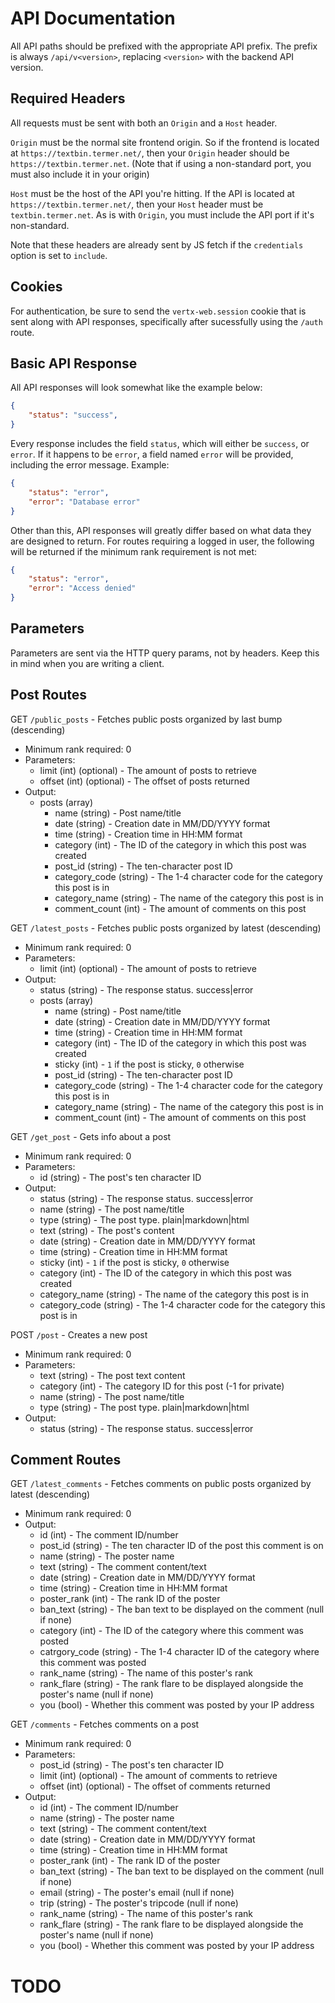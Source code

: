 # API Documentation
All API paths should be prefixed with the appropriate API prefix. The prefix is always `/api/v<version>`, replacing `<version>` with the backend API version.

## Required Headers
All requests must be sent with both an `Origin` and a `Host` header.

`Origin` must be the normal site frontend origin. So if the frontend is located at `https://textbin.termer.net/`, then your `Origin` header should be `https://textbin.termer.net`. (Note that if using a non-standard port, you must also include it in your origin)

`Host` must be the host of the API you're hitting. If the API is located at `https://textbin.termer.net/`, then your `Host` header must be `textbin.termer.net`. As is with `Origin`, you must include the API port if it's non-standard.

Note that these headers are already sent by JS fetch if the `credentials` option is set to `include`.

## Cookies
For authentication, be sure to send the `vertx-web.session` cookie that is sent along with API responses, specifically after sucessfully using the `/auth` route.

## Basic API Response
All API responses will look somewhat like the example below:
```json
{
    "status": "success",
}
```
Every response includes the field `status`, which will either be `success`, or `error`. If it happens to be `error`, a field named `error` will be provided, including the error message. Example:
```json
{
    "status": "error",
    "error": "Database error"
}
```
Other than this, API responses will greatly differ based on what data they are designed to return.
For routes requiring a logged in user, the following will be returned if the minimum rank requirement is not met:
```json
{
    "status": "error",
    "error": "Access denied"
}
```

## Parameters
Parameters are sent via the HTTP query params, not by headers. Keep this in mind when you are writing a client.

## Post Routes
GET `/public_posts` - Fetches public posts organized by last bump (descending)

 * Minimum rank required: 0
 * Parameters:
    * limit (int) (optional) - The amount of posts to retrieve
 	 * offset (int) (optional) - The offset of posts returned
 * Output:
    * posts (array)
        * name (string) - Post name/title
        * date (string) - Creation date in MM/DD/YYYY format
        * time (string) - Creation time in HH:MM format
        * category (int) - The ID of the category in which this post was created
        * post_id (string) - The ten-character post ID
        * category_code (string) - The 1-4 character code for the category this post is in
        * category_name (string) - The name of the category this post is in
        * comment_count (int) - The amount of comments on this post

GET `/latest_posts` - Fetches public posts organized by latest (descending)

 * Minimum rank required: 0
 * Parameters:
     * limit (int) (optional) - The amount of posts to retrieve
 * Output:
    * status (string) - The response status. success|error
    * posts (array)
        * name (string) - Post name/title
        * date (string) - Creation date in MM/DD/YYYY format
        * time (string) - Creation time in HH:MM format
        * category (int) - The ID of the category in which this post was created
        * sticky (int) - `1` if the post is sticky, `0` otherwise
        * post_id (string) - The ten-character post ID
        * category_code (string) - The 1-4 character code for the category this post is in
        * category_name (string) - The name of the category this post is in
        * comment_count (int) - The amount of comments on this post

GET `/get_post` - Gets info about a post

 * Minimum rank required: 0
 * Parameters:
     * id (string) - The post's ten character ID
 * Output:
    * status (string) - The response status. success|error
    * name (string) - The post name/title
    * type (string) - The post type. plain|markdown|html
    * text (string) - The post's content
    * date (string) - Creation date in MM/DD/YYYY format
    * time (string) - Creation time in HH:MM format
    * sticky (int) - `1` if the post is sticky, `0` otherwise
    * category (int) - The ID of the category in which this post was created
    * category_name (string) - The name of the category this post is in
    * category_code (string) - The 1-4 character code for the category this post is in

POST `/post` - Creates a new post

 * Minimum rank required: 0
 * Parameters:
    * text (string) - The post text content
    * category (int) - The category ID for this post (-1 for private)
    * name (string) - The post name/title
    * type (string) - The post type. plain|markdown|html
 * Output:
    * status (string) - The response status. success|error

## Comment Routes
GET `/latest_comments` - Fetches comments on public posts organized by latest (descending)

 * Minimum rank required: 0
 * Output:
     * id (int) - The comment ID/number
     * post_id (string) - The ten character ID of the post this comment is on
     * name (string) - The poster name
     * text (string) - The comment content/text
     * date (string) - Creation date in MM/DD/YYYY format
     * time (string) - Creation time in HH:MM format
     * poster_rank (int) - The rank ID of the poster
     * ban_text (string) - The ban text to be displayed on the comment (null if none)
     * category (int) - The ID of the category where this comment was posted
     * catrgory_code (string) - The 1-4 character ID of the category where this comment was posted
     * rank_name (string) - The name of this poster's rank
     * rank_flare (string) - The rank flare to be displayed alongside the poster's name (null if none)
     * you (bool) - Whether this comment was posted by your IP address

GET `/comments` - Fetches comments on a post

 * Minimum rank required: 0
 * Parameters:
     * post_id (string) - The post's ten character ID
     * limit (int) (optional) - The amount of comments to retrieve
     * offset (int) (optional) - The offset of comments returned
 * Output:
     * id (int) - The comment ID/number
     * name (string) - The poster name
     * text (string) - The comment content/text
     * date (string) - Creation date in MM/DD/YYYY format
     * time (string) - Creation time in HH:MM format
     * poster_rank (int) - The rank ID of the poster
     * ban_text (string) - The ban text to be displayed on the comment (null if none)
     * email (string) - The poster's email (null if none)
     * trip (string) - The poster's tripcode (null if none)
     * rank_name (string) - The name of this poster's rank
     * rank_flare (string) - The rank flare to be displayed alongside the poster's name (null if none)
     * you (bool) - Whether this comment was posted by your IP address
     
# TODO